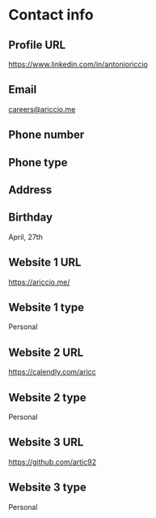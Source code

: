 # Contact info

## Profile URL

<https://www.linkedin.com/in/antonioriccio>

## Email

<careers@ariccio.me>

## Phone number

## Phone type

## Address

## Birthday

April, 27th

## Website 1 URL

<https://ariccio.me/>

## Website 1 type

Personal

## Website 2 URL

<https://calendly.com/aricc>

## Website 2 type

Personal

## Website 3 URL

<https://github.com/artic92>

## Website 3 type

Personal
